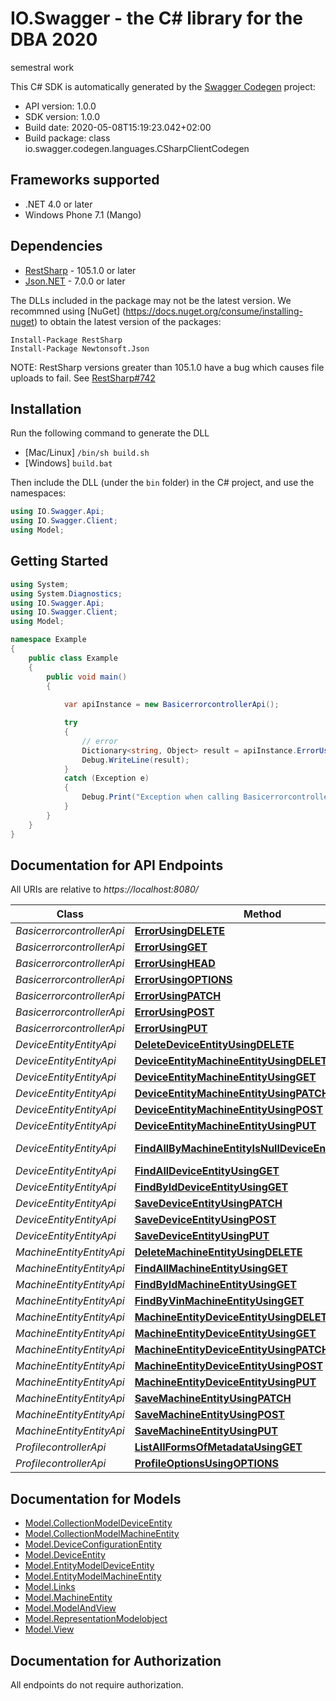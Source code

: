 # IO.Swagger - the C# library for the DBA 2020

semestral work

This C# SDK is automatically generated by the [Swagger Codegen](https://github.com/swagger-api/swagger-codegen) project:

- API version: 1.0.0
- SDK version: 1.0.0
- Build date: 2020-05-08T15:19:23.042+02:00
- Build package: class io.swagger.codegen.languages.CSharpClientCodegen

## Frameworks supported
- .NET 4.0 or later
- Windows Phone 7.1 (Mango)

## Dependencies
- [RestSharp](https://www.nuget.org/packages/RestSharp) - 105.1.0 or later
- [Json.NET](https://www.nuget.org/packages/Newtonsoft.Json/) - 7.0.0 or later

The DLLs included in the package may not be the latest version. We recommned using [NuGet] (https://docs.nuget.org/consume/installing-nuget) to obtain the latest version of the packages:
```
Install-Package RestSharp
Install-Package Newtonsoft.Json
```

NOTE: RestSharp versions greater than 105.1.0 have a bug which causes file uploads to fail. See [RestSharp#742](https://github.com/restsharp/RestSharp/issues/742)

## Installation
Run the following command to generate the DLL
- [Mac/Linux] `/bin/sh build.sh`
- [Windows] `build.bat`

Then include the DLL (under the `bin` folder) in the C# project, and use the namespaces:
```csharp
using IO.Swagger.Api;
using IO.Swagger.Client;
using Model;
```

## Getting Started

```csharp
using System;
using System.Diagnostics;
using IO.Swagger.Api;
using IO.Swagger.Client;
using Model;

namespace Example
{
    public class Example
    {
        public void main()
        {
            
            var apiInstance = new BasicerrorcontrollerApi();

            try
            {
                // error
                Dictionary<string, Object> result = apiInstance.ErrorUsingDELETE();
                Debug.WriteLine(result);
            }
            catch (Exception e)
            {
                Debug.Print("Exception when calling BasicerrorcontrollerApi.ErrorUsingDELETE: " + e.Message );
            }
        }
    }
}
```

<a name="documentation-for-api-endpoints"></a>
## Documentation for API Endpoints

All URIs are relative to *https://localhost:8080/*

Class | Method | HTTP request | Description
------------ | ------------- | ------------- | -------------
*BasicerrorcontrollerApi* | [**ErrorUsingDELETE**](docs/BasicerrorcontrollerApi.md#errorusingdelete) | **DELETE** /error | error
*BasicerrorcontrollerApi* | [**ErrorUsingGET**](docs/BasicerrorcontrollerApi.md#errorusingget) | **GET** /error | error
*BasicerrorcontrollerApi* | [**ErrorUsingHEAD**](docs/BasicerrorcontrollerApi.md#errorusinghead) | **HEAD** /error | error
*BasicerrorcontrollerApi* | [**ErrorUsingOPTIONS**](docs/BasicerrorcontrollerApi.md#errorusingoptions) | **OPTIONS** /error | error
*BasicerrorcontrollerApi* | [**ErrorUsingPATCH**](docs/BasicerrorcontrollerApi.md#errorusingpatch) | **PATCH** /error | error
*BasicerrorcontrollerApi* | [**ErrorUsingPOST**](docs/BasicerrorcontrollerApi.md#errorusingpost) | **POST** /error | error
*BasicerrorcontrollerApi* | [**ErrorUsingPUT**](docs/BasicerrorcontrollerApi.md#errorusingput) | **PUT** /error | error
*DeviceEntityEntityApi* | [**DeleteDeviceEntityUsingDELETE**](docs/DeviceEntityEntityApi.md#deletedeviceentityusingdelete) | **DELETE** /deviceEntities/{id} | deleteDeviceEntity
*DeviceEntityEntityApi* | [**DeviceEntityMachineEntityUsingDELETE**](docs/DeviceEntityEntityApi.md#deviceentitymachineentityusingdelete) | **DELETE** /deviceEntities/{id}/machineEntity | deviceEntityMachineEntity
*DeviceEntityEntityApi* | [**DeviceEntityMachineEntityUsingGET**](docs/DeviceEntityEntityApi.md#deviceentitymachineentityusingget) | **GET** /deviceEntities/{id}/machineEntity | deviceEntityMachineEntity
*DeviceEntityEntityApi* | [**DeviceEntityMachineEntityUsingPATCH**](docs/DeviceEntityEntityApi.md#deviceentitymachineentityusingpatch) | **PATCH** /deviceEntities/{id}/machineEntity | deviceEntityMachineEntity
*DeviceEntityEntityApi* | [**DeviceEntityMachineEntityUsingPOST**](docs/DeviceEntityEntityApi.md#deviceentitymachineentityusingpost) | **POST** /deviceEntities/{id}/machineEntity | deviceEntityMachineEntity
*DeviceEntityEntityApi* | [**DeviceEntityMachineEntityUsingPUT**](docs/DeviceEntityEntityApi.md#deviceentitymachineentityusingput) | **PUT** /deviceEntities/{id}/machineEntity | deviceEntityMachineEntity
*DeviceEntityEntityApi* | [**FindAllByMachineEntityIsNullDeviceEntityUsingGET**](docs/DeviceEntityEntityApi.md#findallbymachineentityisnulldeviceentityusingget) | **GET** /deviceEntities/search/findAllByMachineEntityIsNull | findAllByMachineEntityIsNullDeviceEntity
*DeviceEntityEntityApi* | [**FindAllDeviceEntityUsingGET**](docs/DeviceEntityEntityApi.md#findalldeviceentityusingget) | **GET** /deviceEntities | findAllDeviceEntity
*DeviceEntityEntityApi* | [**FindByIdDeviceEntityUsingGET**](docs/DeviceEntityEntityApi.md#findbyiddeviceentityusingget) | **GET** /deviceEntities/{id} | findByIdDeviceEntity
*DeviceEntityEntityApi* | [**SaveDeviceEntityUsingPATCH**](docs/DeviceEntityEntityApi.md#savedeviceentityusingpatch) | **PATCH** /deviceEntities/{id} | saveDeviceEntity
*DeviceEntityEntityApi* | [**SaveDeviceEntityUsingPOST**](docs/DeviceEntityEntityApi.md#savedeviceentityusingpost) | **POST** /deviceEntities | saveDeviceEntity
*DeviceEntityEntityApi* | [**SaveDeviceEntityUsingPUT**](docs/DeviceEntityEntityApi.md#savedeviceentityusingput) | **PUT** /deviceEntities/{id} | saveDeviceEntity
*MachineEntityEntityApi* | [**DeleteMachineEntityUsingDELETE**](docs/MachineEntityEntityApi.md#deletemachineentityusingdelete) | **DELETE** /machineEntities/{id} | deleteMachineEntity
*MachineEntityEntityApi* | [**FindAllMachineEntityUsingGET**](docs/MachineEntityEntityApi.md#findallmachineentityusingget) | **GET** /machineEntities | findAllMachineEntity
*MachineEntityEntityApi* | [**FindByIdMachineEntityUsingGET**](docs/MachineEntityEntityApi.md#findbyidmachineentityusingget) | **GET** /machineEntities/{id} | findByIdMachineEntity
*MachineEntityEntityApi* | [**FindByVinMachineEntityUsingGET**](docs/MachineEntityEntityApi.md#findbyvinmachineentityusingget) | **GET** /machineEntities/search/findByVin | findByVinMachineEntity
*MachineEntityEntityApi* | [**MachineEntityDeviceEntityUsingDELETE**](docs/MachineEntityEntityApi.md#machineentitydeviceentityusingdelete) | **DELETE** /machineEntities/{id}/deviceEntity | machineEntityDeviceEntity
*MachineEntityEntityApi* | [**MachineEntityDeviceEntityUsingGET**](docs/MachineEntityEntityApi.md#machineentitydeviceentityusingget) | **GET** /machineEntities/{id}/deviceEntity | machineEntityDeviceEntity
*MachineEntityEntityApi* | [**MachineEntityDeviceEntityUsingPATCH**](docs/MachineEntityEntityApi.md#machineentitydeviceentityusingpatch) | **PATCH** /machineEntities/{id}/deviceEntity | machineEntityDeviceEntity
*MachineEntityEntityApi* | [**MachineEntityDeviceEntityUsingPOST**](docs/MachineEntityEntityApi.md#machineentitydeviceentityusingpost) | **POST** /machineEntities/{id}/deviceEntity | machineEntityDeviceEntity
*MachineEntityEntityApi* | [**MachineEntityDeviceEntityUsingPUT**](docs/MachineEntityEntityApi.md#machineentitydeviceentityusingput) | **PUT** /machineEntities/{id}/deviceEntity | machineEntityDeviceEntity
*MachineEntityEntityApi* | [**SaveMachineEntityUsingPATCH**](docs/MachineEntityEntityApi.md#savemachineentityusingpatch) | **PATCH** /machineEntities/{id} | saveMachineEntity
*MachineEntityEntityApi* | [**SaveMachineEntityUsingPOST**](docs/MachineEntityEntityApi.md#savemachineentityusingpost) | **POST** /machineEntities | saveMachineEntity
*MachineEntityEntityApi* | [**SaveMachineEntityUsingPUT**](docs/MachineEntityEntityApi.md#savemachineentityusingput) | **PUT** /machineEntities/{id} | saveMachineEntity
*ProfilecontrollerApi* | [**ListAllFormsOfMetadataUsingGET**](docs/ProfilecontrollerApi.md#listallformsofmetadatausingget) | **GET** /profile | listAllFormsOfMetadata
*ProfilecontrollerApi* | [**ProfileOptionsUsingOPTIONS**](docs/ProfilecontrollerApi.md#profileoptionsusingoptions) | **OPTIONS** /profile | profileOptions


<a name="documentation-for-models"></a>
## Documentation for Models

 - [Model.CollectionModelDeviceEntity](docs/CollectionModelDeviceEntity.md)
 - [Model.CollectionModelMachineEntity](docs/CollectionModelMachineEntity.md)
 - [Model.DeviceConfigurationEntity](docs/DeviceConfigurationEntity.md)
 - [Model.DeviceEntity](docs/DeviceEntity.md)
 - [Model.EntityModelDeviceEntity](docs/EntityModelDeviceEntity.md)
 - [Model.EntityModelMachineEntity](docs/EntityModelMachineEntity.md)
 - [Model.Links](docs/Links.md)
 - [Model.MachineEntity](docs/MachineEntity.md)
 - [Model.ModelAndView](docs/ModelAndView.md)
 - [Model.RepresentationModelobject](docs/RepresentationModelobject.md)
 - [Model.View](docs/View.md)


## Documentation for Authorization

All endpoints do not require authorization.
